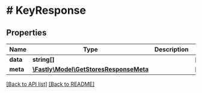 # # KeyResponse

## Properties

Name | Type | Description | Notes
------------ | ------------- | ------------- | -------------
**data** | **string[]** |  | [optional] 
**meta** | [**\Fastly\Model\GetStoresResponseMeta**](GetStoresResponseMeta.md) |  | [optional] 


[[Back to API list]](../../README.md#endpoints) [[Back to README]](../../README.md)
